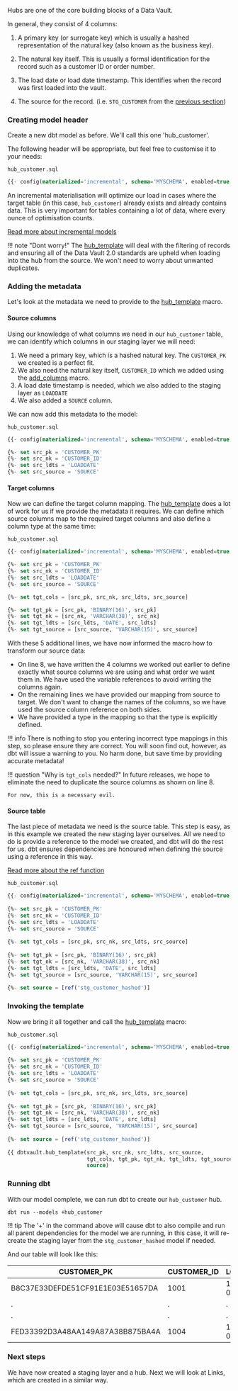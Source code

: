 Hubs are one of the core building blocks of a Data Vault. 

In general, they consist of 4 columns: 

1. A primary key (or surrogate key) which is usually a hashed representation of the natural key (also known as the business key).

2. The natural key itself. This is usually a formal identification for the record such as a customer ID or order number.

3. The load date or load date timestamp. This identifies when the record was first loaded into the vault.

4. The source for the record. (i.e. ```STG_CUSTOMER``` from the [previous section](staging.md#adding-the-footer))

### Creating model header

Create a new dbt model as before. We'll call this one 'hub_customer'. 

The following header will be appropriate, but feel free to customise it to your needs:

```hub_customer.sql```
```sql
{{- config(materialized='incremental', schema='MYSCHEMA', enabled=true, tags='hub') -}}

```

An incremental materialisation will optimize our load in cases where the target table (in this case, ```hub_customer```)
already exists and already contains data. This is very important for tables containing a lot of data, where every ounce 
of optimisation counts. 

[Read more about incremental models](https://docs.getdbt.com/docs/configuring-incremental-models)

!!! note "Dont worry!" 
    The [hub_template](macros.md#hub_template) will deal with the filtering of records and ensuring all of the Data Vault
    2.0 standards are upheld when loading into the hub from the source. We won't need to worry about unwanted duplicates.
    
### Adding the metadata

Let's look at the metadata we need to provide to the [hub_template](macros.md#hub_template) macro.

#### Source columns

Using our knowledge of what columns we need in our  ```hub_customer``` table, we can identify which columns in our
staging layer we will need:

1. We need a primary key, which is a hashed natural key. The ```CUSTOMER_PK``` we created is a perfect fit.
2. We also need the natural key itself, ```CUSTOMER_ID``` which we added using the [add_columns](macros.md#add_columns) macro.
3. A load date timestamp is needed, which we also added to the staging layer as ```LOADDATE``` 
4. We also added a ```SOURCE``` column.

We can now add this metadata to the model:

```hub_customer.sql```
```sql
{{- config(materialized='incremental', schema='MYSCHEMA', enabled=true, tags='hub') -}}

{%- set src_pk = 'CUSTOMER_PK'                                                      -%}
{%- set src_nk = 'CUSTOMER_ID'                                                      -%}
{%- set src_ldts = 'LOADDATE'                                                       -%}
{%- set src_source = 'SOURCE'                                                       -%}

```

#### Target columns

Now we can define the target column mapping. The [hub_template](macros.md#hub_template) does a lot of work for us if we
provide the metadata it requires. We can define which source columns map to the required target columns and also 
define a column type at the same time:

```hub_customer.sql```
```sql 
{{- config(materialized='incremental', schema='MYSCHEMA', enabled=true, tags='hub') -}}

{%- set src_pk = 'CUSTOMER_PK'                                                      -%}
{%- set src_nk = 'CUSTOMER_ID'                                                      -%}
{%- set src_ldts = 'LOADDATE'                                                       -%}
{%- set src_source = 'SOURCE'                                                       -%}

{%- set tgt_cols = [src_pk, src_nk, src_ldts, src_source]                           -%}

{%- set tgt_pk = [src_pk, 'BINARY(16)', src_pk]                                     -%}
{%- set tgt_nk = [src_nk, 'VARCHAR(38)', src_nk]                                    -%}
{%- set tgt_ldts = [src_ldts, 'DATE', src_ldts]                                     -%}
{%- set tgt_source = [src_source, 'VARCHAR(15)', src_source]                        -%}

```

With these 5 additional lines, we have now informed the macro how to transform our source data:

- On line 8, we have written the 4 columns we worked out earlier to define exactly what source columns
we are using and what order we want them in. We have used the variable references to avoid writing the columns again.
- On the remaining lines we have provided our mapping from source to target. We don't want to change the names of the
columns, so we have used the source column reference on both sides.
- We have provided a type in the mapping so that the type is explicitly defined. 

!!! info
    There is nothing to stop you entering incorrect type mappings in this step, so please ensure they are correct.
    You will soon find out, however, as dbt will issue a warning to you. No harm done, but save time by providing 
    accurate metadata!
    

!!! question "Why is ```tgt_cols``` needed?"
    In future releases, we hope to eliminate the need to duplicate the source columns as shown on line 8. 
    
    For now, this is a necessary evil. 

#### Source table

The last piece of metadata we need is the source table. This step is easy, as in this example we created the 
new staging layer ourselves. All we need to do is provide a reference to the model we created, and dbt will do the rest for us.
dbt ensures dependencies are honoured when defining the source using a reference in this way.

[Read more about the ref function](https://docs.getdbt.com/docs/ref)

```hub_customer.sql```

```sql 
{{- config(materialized='incremental', schema='MYSCHEMA', enabled=true, tags='hub') -}}
                                                                                    
{%- set src_pk = 'CUSTOMER_PK'                                                      -%}
{%- set src_nk = 'CUSTOMER_ID'                                                      -%}
{%- set src_ldts = 'LOADDATE'                                                       -%}
{%- set src_source = 'SOURCE'                                                       -%}
                                                                                    
{%- set tgt_cols = [src_pk, src_nk, src_ldts, src_source]                           -%}
                                                                                    
{%- set tgt_pk = [src_pk, 'BINARY(16)', src_pk]                                     -%}
{%- set tgt_nk = [src_nk, 'VARCHAR(38)', src_nk]                                    -%}
{%- set tgt_ldts = [src_ldts, 'DATE', src_ldts]                                     -%}
{%- set tgt_source = [src_source, 'VARCHAR(15)', src_source]                        -%}
                                                                                    
{%- set source = [ref('stg_customer_hashed')]                                       -%}
```

### Invoking the template 

Now we bring it all together and call the [hub_template](macros.md#hub_template) macro:

```hub_customer.sql```                                                                 
                                                                                       
```sql                                                                                 
{{- config(materialized='incremental', schema='MYSCHEMA', enabled=true, tags='hub') -}}
                                                                                       
{%- set src_pk = 'CUSTOMER_PK'                                                      -%}
{%- set src_nk = 'CUSTOMER_ID'                                                      -%}
{%- set src_ldts = 'LOADDATE'                                                       -%}
{%- set src_source = 'SOURCE'                                                       -%}
                                                                                       
{%- set tgt_cols = [src_pk, src_nk, src_ldts, src_source]                           -%}
                                                                                       
{%- set tgt_pk = [src_pk, 'BINARY(16)', src_pk]                                     -%}
{%- set tgt_nk = [src_nk, 'VARCHAR(38)', src_nk]                                    -%}
{%- set tgt_ldts = [src_ldts, 'DATE', src_ldts]                                     -%}
{%- set tgt_source = [src_source, 'VARCHAR(15)', src_source]                        -%}
                                                                                       
{%- set source = [ref('stg_customer_hashed')]                                       -%}
                                                                                       
{{ dbtvault.hub_template(src_pk, src_nk, src_ldts, src_source,                         
                         tgt_cols, tgt_pk, tgt_nk, tgt_ldts, tgt_source,               
                         source)                                                     }}
```                                                                                    

### Running dbt

With our model complete, we can run dbt to create our ```hub_customer``` hub.

```dbt run --models +hub_customer```

!!! tip
    The '+' in the command above will cause dbt to also compile and run all parent dependencies for the model we are 
    running, in this case, it will re-create the staging layer from the ```stg_customer_hashed``` model if needed.

And our table will look like this:

| CUSTOMER_PK                      | CUSTOMER_ID  | LOADDATE   | SOURCE       |
| -------------------------------- | ------------ | ---------- | ------------ |
| B8C37E33DEFDE51CF91E1E03E51657DA | 1001         | 1993-01-01 | STG_CUSTOMER |
|               .                  | .            | .          | .            |
|               .                  | .            | .          | .            |
| FED33392D3A48AA149A87A38B875BA4A | 1004         | 1993-01-01 | STG_CUSTOMER |


### Next steps

We have now created a staging layer and a hub. Next we will look at Links, which are created in a similar way.